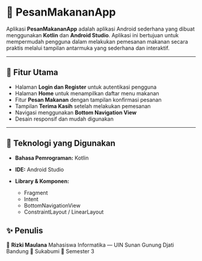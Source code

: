 # 🍔 PesanMakananApp

Aplikasi **PesanMakananApp** adalah aplikasi Android sederhana yang dibuat menggunakan **Kotlin** dan **Android Studio**.
Aplikasi ini bertujuan untuk mempermudah pengguna dalam melakukan pemesanan makanan secara praktis melalui tampilan antarmuka yang sederhana dan interaktif.

---

## 📱 Fitur Utama

* Halaman **Login dan Register** untuk autentikasi pengguna
* Halaman **Home** untuk menampilkan daftar menu makanan
* Fitur **Pesan Makanan** dengan tampilan konfirmasi pesanan
* Tampilan **Terima Kasih** setelah melakukan pemesanan
* Navigasi menggunakan **Bottom Navigation View**
* Desain responsif dan mudah digunakan

---

## 🧩 Teknologi yang Digunakan

* **Bahasa Pemrograman:** Kotlin
* **IDE:** Android Studio
* **Library & Komponen:**

  * Fragment
  * Intent
  * BottomNavigationView
  * ConstraintLayout / LinearLayout

## ✨ Penulis

👤 **Rizki Maulana**
Mahasiswa Informatika — UIN Sunan Gunung Djati Bandung
📍 Sukabumi
📅 Semester 3
